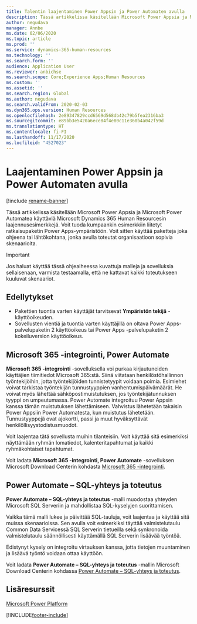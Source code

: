 ```yaml
---
title: Talentin laajentaminen Power Appsin ja Power Automaten avulla
description: Tässä artikkelissa käsitellään Microsoft Power Appsia ja Microsoft Power Automatea käyttäviä Microsoft Dynamics 365 Human Resourcesin laajennusesimerkkejä.
author: negudava
manager: Annbe
ms.date: 02/06/2020
ms.topic: article
ms.prod: ''
ms.service: dynamics-365-human-resources
ms.technology: ''
ms.search.form: ''
audience: Application User
ms.reviewer: anbichse
ms.search.scope: Core;Experience Apps;Human Resources
ms.custom: ''
ms.assetid: ''
ms.search.region: Global
ms.author: negudava
ms.search.validFrom: 2020-02-03
ms.dyn365.ops.version: Human Resources
ms.openlocfilehash: 2e89347829ccd6569d568db42c79b5fea2316ba3
ms.sourcegitcommit: e89bb3e5420a6ece84f4e80c11e360b4a042f59d
ms.translationtype: HT
ms.contentlocale: fi-FI
ms.lasthandoff: 11/17/2020
ms.locfileid: "4527023"
---
```

# <a name="extend-with-power-apps-and-power-automate"></a>Laajentaminen Power Appsin ja Power Automaten avulla

[!include [rename-banner](~/includes/cc-data-platform-banner.md)]

Tässä artikkelissa käsitellään Microsoft Power Appsia ja Microsoft Power Automatea käyttäviä Microsoft Dynamics 365 Human Resourcesin laajennusesimerkkejä. Voit tuoda kumpaankin esimerkkiin liitetyt ratkaisupaketin Power Apps-ympäristöön. Voit sitten käyttää paketteja joka ohjeena tai lähtökohtana, jonka avulla toteutat organisaatioon sopivia skenaarioita.

> [!IMPORTANT]
> Jos haluat käyttää tässä ohjeaiheessa kuvattuja malleja ja sovelluksia sellaisenaan, varmista testaamalla, että ne kattavat kaikki toteutukseen kuuluvat skenaariot.

## <a name="prerequisites"></a>Edellytykset

- Pakettien tuontia varten käyttäjät tarvitsevat **Ympäristön tekijä** -käyttöoikeuden.
- Sovellusten vientiä ja tuontia varten käyttäjillä on oltava Power Apps-palvelupaketin 2 käyttöoikeus tai Power Apps -palvelupaketin 2 kokeiluversion käyttöoikeus.

## <a name="integration-with-microsoft-365-power-automate"></a>Microsoft 365 -integrointi, Power Automate

**Microsoft 365 -integrointi** -sovelluksella voi purkaa kirjautuneiden käyttäjien tiimitiedot Microsoft 365:stä. Siinä viitataan henkilöstöhallinnon työntekijöihin, jotta työntekijöiden tunnistetyypit voidaan poimia. Esimiehet voivat tarkistaa työntekijän tunnustyyppien vanhentumispäivämäärät. He voivat myös lähettää sähköpostimuistutuksen, jos työntekijätunnuksen tyyppi on umpeutumassa. Power Automate integroituu Power Appsin kanssa tämän muistutuksen lähettämiseen. Vahvistus lähetetään takaisin Power Appsiin Power Automatesta, kun muistutus lähetetään. Tunnustyyppejä ovat ajokortti, passi ja muut hyväksyttävät henkilöllisyystodistusmuodot.

Voit laajentaa tätä sovellusta muihin tilanteisiin. Voit käyttää sitä esimerkiksi näyttämään ryhmän lomatiedot, kalenteritapahtumat ja kaikki ryhmäkohtaiset tapahtumat.

Voit ladata **Microsoft 365 -integrointi, Power Automate** -sovelluksen Microsoft Download Centerin kohdasta [Microsoft 365 -integrointi](https://go.microsoft.com/fwlink/?linkid=2081787).

## <a name="power-automate--sql-connect-and-execute"></a>Power Automate – SQL-yhteys ja toteutus

**Power Automate – SQL-yhteys ja toteutus** -malli muodostaa yhteyden Microsoft SQL Serveriin ja mahdollistaa SQL-kyselyjen suorittamisen.

Vaikka tämä malli lukee ja päivittää SQL-tauluja, voit laajentaa ja käyttää sitä muissa skenaarioissa. Sen avulla voit esimerkiksi täyttää valmistelutaulu Common Data Servicessä SQL Serverin tietueilla sekä synkronoida valmistelutaulu säännöllisesti käyttämällä SQL Serverin lisäävää työntöä.

Edistynyt kysely on integroitu virtauksen kanssa, jotta tietojen muuntaminen ja lisäävä työntö voidaan ottaa käyttöön.

Voit ladata **Power Automate – SQL-yhteys ja toteutus** -mallin Microsoft Download Centerin kohdassa [Power Automate – SQL-yhteys ja toteutus](https://go.microsoft.com/fwlink/?linkid=2081789).

## <a name="additional-resources"></a>Lisäresurssit

[Microsoft Power Platform](https://docs.microsoft.com/power-platform/admin/admin-documentation)</br>

[!INCLUDE[footer-include](../includes/footer-banner.md)]